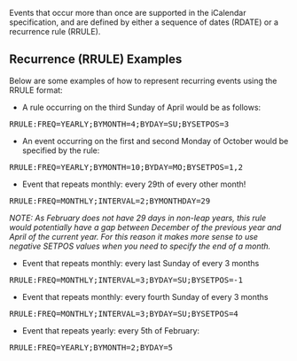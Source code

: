Events that occur more than once are supported in the iCalendar specification, and are defined by either a sequence of dates (RDATE) or a recurrence rule (RRULE).

## Recurrence (RRULE) Examples

Below are some examples of how to represent recurring events using the RRULE format:

* A rule occurring on the third Sunday of April would be as follows: 
 
<pre>RRULE:FREQ=YEARLY;BYMONTH=4;BYDAY=SU;BYSETPOS=3</pre>
 
* An event occurring on the first and second Monday of October would be specified by the rule: 
 
<pre>RRULE:FREQ=YEARLY;BYMONTH=10;BYDAY=MO;BYSETPOS=1,2</pre>

* Event that repeats monthly: every 29th of every other month!

<pre>RRULE:FREQ=MONTHLY;INTERVAL=2;BYMONTHDAY=29</pre>

<em>NOTE: As February does not have 29 days in non-leap years, this rule would potentially have a gap between December of the previous year and April of the current year. For this reason it makes more sense to use negative SETPOS values when you need to specify the end of a month.</em>
 
* Event that repeats monthly: every last Sunday of every 3 months 

<pre>RRULE:FREQ=MONTHLY;INTERVAL=3;BYDAY=SU;BYSETPOS=-1</pre>
 
* Event that repeats monthly: every fourth Sunday of every 3 months

<pre>RRULE:FREQ=MONTHLY;INTERVAL=3;BYDAY=SU;BYSETPOS=4</pre>
 
* Event that repeats yearly: every 5th of February:

<pre>RRULE:FREQ=YEARLY;BYMONTH=2;BYDAY=5</pre>
